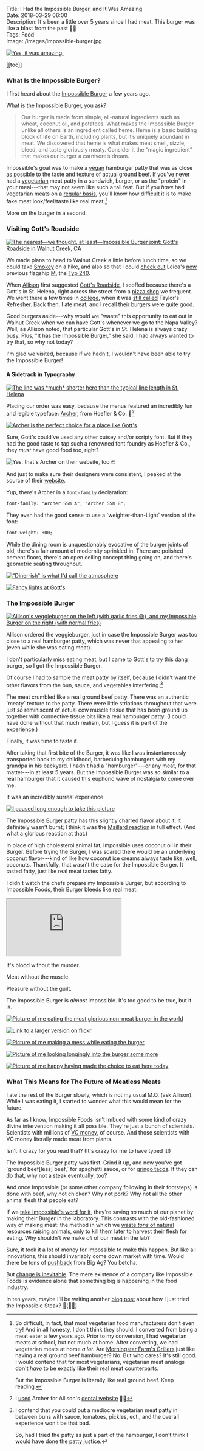 Title: I Had the Impossible Burger, and It Was Amazing  
Date: 2018-03-29 06:00  
Description: It's been a little over 5 years since I had meat. This burger was like a blast from the past 🚀🍔  
Tags: Food  
Image: /images/impossible-burger.jpg  

[![Yes, it was amazing.][1]][2]

[[toc]]

### What Is the Impossible Burger?

I first heard about the [Impossible Burger][3] a few years ago.

What is the Impossible Burger, you ask?

> Our burger is made from simple, all-natural ingredients such as wheat, coconut oil, and potatoes. What makes the Impossible Burger unlike all others is an ingredient called heme. Heme is a basic building block of life on Earth, including plants, but it’s uniquely abundant in meat. We discovered that heme is what makes meat smell, sizzle, bleed, and taste gloriously meaty. Consider it the “magic ingredient” that makes our burger a carnivore’s dream.

Impossible's goal was to make a [vegan][4] hamburger patty that was as close as possible to the taste and texture of actual ground beef. If you've never had a [vegetarian][5] meat patty in a sandwich, burger, or as the "protein" in your meal---that may not seem like such a tall feat. But if you *have* had vegetarian meats on a [regular basis][6], you'll know how difficult it is to make fake meat look/feel/taste like real meat.[^1]

More on the burger in a second.

### Visiting Gott's Roadside

[![The nearest—we thought, at least—Impossible Burger joint\: Gott's Roadside in Walnut Creek, CA][7]][8]

We made plans to head to Walnut Creek a little before lunch time, so we could take [Smokey][9] on a hike, and also so that I could [check out][10] Leica's [now][11] previous flagship [M][12], the [Typ 240][13].

When [Allison][14] first suggested [Gott's Roadside][15], I scoffed because there's a Gott's in St. Helena, right across the street from a [pizza shop][16] we frequent. We went there a few times in [college][17], when it was [still called][18] Taylor's Refresher. Back then, I ate meat, and I recall their burgers were quite good.

Good burgers aside---why would we "waste" this opportunity to eat out in Walnut Creek when we can have Gott's whenever we go to the Napa Valley? Well, as Allison noted, that particular Gott's in St. Helena is always crazy busy. Plus, "It has the Impossible Burger," she said. I had always wanted to try that, so why not today?

I'm glad we visited, because if we hadn't, I wouldn't have been able to try the Impossible Burger!

#### A Sidetrack in Typography

[![The line was \*much\* shorter here than the typical line length in St. Helena][19]][20]

Placing our order was easy, because the menus featured an incredibly fun and legible typeface: [Archer][21], from Hoefler & Co. 🤗[^2]

[![Archer is the perfect choice for a place like Gott's][22]][23]

Sure, Gott's could've used any other cutsey and/or scripty font. But if they had the good taste to tap such a renowned font foundry as Hoefler & Co., they *must* have good food too, right?

![Yes, that's Archer on their website, too 🤓][24] <!-- {.border} -->

And just to make sure their designers were consistent, I peaked at the source of their [website][25].

Yup, there's Archer in a `font-family` declaration:

```css
font-family: "Archer SSm A", "Archer SSm B";
```

They even had the good sense to use a \`weighter-than-Light\` version of the font:

```css
font-weight: 800;
```

While the dining room is unquestionably evocative of the burger joints of old, there's a fair amount of modernity sprinkled in. There are polished cement floors, there's an open ceiling concept thing going on, and there's geometric seating throughout.

[!["Diner-ish" is what I'd call the atmosphere][26]][27]

[![Fancy lights at Gott's][28]][29]

### The Impossible Burger

[![Allison's veggieburger on the left \(with garlic fries 😆\), and my Impossible Burger on the right \(with normal fries\)][30]][31]

Allison ordered the veggieburger, just in case the Impossible Burger was too close to a real hamburger patty, which was never that appealing to her (even while she was eating meat).

I don't particularly miss eating meat, but I came to Gott's to try this dang burger, so I got the Impossible Burger.

Of course I had to sample the meat patty by itself, because I didn't want the other flavors from the bun, sauce, and vegetables interfering.[^3]

The meat crumbled like a real ground beef patty. There was an authentic \`meaty\` texture to the patty. There were little striations throughout that were just *so* reminiscent of actual cow muscle tissue that has been ground up together with connective tissue bits like a real hamburger patty. (I could have done without that much realism, but I guess it is part of the experience.)

Finally, it was time to taste it.

After taking that first bite of the Burger, it was like I was instantaneously transported back to my childhood, barbecuing hamburgers with my grandpa in his backyard. I hadn't had a "hamburger"---or any meat, for that matter---in at least 5 years. But the Impossible Burger was *so* similar to a real hamburger that it caused this euphoric wave of nostalgia to come over me.

It was an incredibly surreal experience.

[![I paused long enough to take this picture][32]][33]

The Impossible Burger patty has this slightly charred flavor about it. It definitely wasn't burnt; I think it was the [Maillard reaction][34] in full effect. (And what a glorious reaction at that.)

In place of high cholesterol animal fat, Impossible uses coconut oil in their Burger. Before trying the Burger, I was scared there would be an underlying coconut flavor---kind of like how coconut ice creams always taste like, well, coconuts. Thankfully, that wasn't the case for the Impossible Burger. It tasted fatty, just like real meat tastes fatty.

I didn't watch the chefs prepare my Impossible Burger, but according to Impossible Foods, their Burger bleeds like real meat:

<iframe class="radius" src="https://www.youtube-nocookie.com/embed/hvMCHCJkyJg" allow="autoplay; encrypted-media" allowfullscreen></iframe>

It's blood without the murder.

Meat without the muscle.

Pleasure without the guilt.

The Impossible Burger is *almost* impossible. It's too good to be true, but it is.

[![][35]][36]

[![][37]][38]

[![][39]][40]

[![][41]][42]

[![][43]][44]

### What This Means for The Future of Meatless Meats

I ate the rest of the Burger slowly, which is not my usual M.O. (ask Allison). While I was eating it, I started to wonder what this would mean for the future.

As far as I know, Impossible Foods isn't imbued with some kind of crazy divine intervention making it all possible. They're just a bunch of scientists. Scientists with millions of [VC money][45], of course. And those scientists with VC money literally made meat from plants.

Isn't it crazy for you read that? (It's crazy for me to have typed it!)

The Impossible Burger patty was first. Grind it up, and now you've got \`ground beef[less] beef,\` for spaghetti sauce, or for [gringo tacos][46]. If they can do that, why not a steak eventually, too?

And once Impossible (or some other company following in their footsteps) is done with beef, why not chicken? Why not pork? Why not all the other animal flesh that people eat?

If we [take Impossible's word for it][47], they're saving *so* much of our planet by making their Burger in the laboratory. This contrasts with the old-fashioned way of making meat: the method in which we [waste *tons* of natural resources raising animals][48], only to kill them later to harvest their flesh for eating. Why shouldn't we make *all* of our meat in the lab?

Sure, it took it a lot of money for Impossible to make this happen. But like all innovations, this should invariably come down market with time. Would there be tons of [pushback][49] from Big Ag? You betcha.

But [change is inevitable][50]. The mere existence of a company like Impossible Foods is evidence alone that something big is happening in the food industry.

In ten years, maybe I'll be writing another [blog post][51] about how I just tried the Impossible Steak? 🥩(🚫🐮)

[1]: /images/impossible-burger.jpg "Picture of the most scientific culinary product"
[2]: https://www.flickr.com/photos/toniwonkanobi/41041875911/in/album-72157694944240145/ "Link to the image on flickr \(with EXIF data and stuff too\)"
[3]: https://www.impossiblefoods.com/burger/ "Link to the Impossible Foods Burger"
[4]: https://en.wikipedia.org/wiki/Veganism "Wikipedia link to \"Veganism\""
[5]: https://en.wikipedia.org/wiki/Vegetarianism "Wikipedia link to \"Vegetarianism\""
[6]: http://www.latimes.com/health/la-he-blue-zone-loma-linda-20150711-story.html "LA Times article about Loma Linda's \"Blue Zone\""
[7]: /images/gotts-walnut-creek.jpg "Picture of Gott's Roadside in Walnut Creek, CA"
[8]: https://www.flickr.com/photos/toniwonkanobi/41041878051/in/album-72157694944240145/ "Link to a larger picture on flickr"
[9]: http://smokeythedingo.dog "Smokey's website"
[10]: https://www.instagram.com/p/Bgz_G-LnDPl/?taken-by=toniwonkanobi "Link to my Instagram post showcasing me playing with the M240, M10, SL, Summilux 50mm, APO-Summicron 50mm, and Noctilux 0.95"
[11]: http://craigmod.com/roden/013/#the-leica-m10 "Craig Mod's 'review' of the new Leica M10"
[12]: https://en.wikipedia.org/wiki/Leica_M-mount "Wikipedia entry on the Leica M-mount system of lenses and cameras"
[13]: https://faisal.studio/blog/two-months-with-a-leica-m-240 "Faisal Yaqub's review of the Leica M240"
[14]: http://autumnsoul.net "Allison's website"
[15]: http://gotts.com "Gott's Roadside"
[16]: http://pizzeriatravigne.com "Pizzeria Tra Vigne"
[17]: http://puc.edu "Link to Pacific Union College"
[18]: https://www.sfgate.com/bayarea/article/Taylor-s-Refresher-name-change-draws-family-ire-3269322.php "Link to a page explaining the name change from \"Taylor's Refresher\" to \"Gott's Roadside\""
[19]: /images/ordering-at-gotts.jpg "Waiting in line at Gott's"
[20]: https://www.flickr.com/photos/toniwonkanobi/40333176224/in/album-72157694944240145/ "Link to this picture on flickr"
[21]: https://www.typography.com/fonts/archer/overview "Link to H&Co's Archer typeface"
[22]: /images/gotts-archer.jpg "Photo of the menu at Gott's, demonstrating their font of choice, \"Archer\""
[23]: https://www.flickr.com/photos/toniwonkanobi/40999938662/in/album-72157694944240145/ "Link to a larger version on flickr"
[24]: /images/h&co-archer-at-gotts.jpeg "Screenshot of the Web Inspector for Gott's website, showing Archer as the typeface"
[25]: http://www.gotts.com/css/style.css "Gott's style sheet"
[26]: /images/gotts-dining-room.jpg "The \"dining room\" at Gott's"
[27]: https://www.flickr.com/photos/toniwonkanobi/40333175864/in/album-72157694944240145/ "Link to a larger version on flickr"
[28]: /images/gotts-lights.jpg "Image of the lights\/ceiling at Gott's"
[29]: https://www.flickr.com/photos/toniwonkanobi/40333175204/in/album-72157694944240145/ "Link to a larger version on flickr"
[30]: /images/veggieburger-left-and-impossible-burger-right.jpg "Image of Allison's and my burgers for lunch"
[31]: https://www.flickr.com/photos/toniwonkanobi/40333175114/in/album-72157694944240145/ "Link to a larger version on flickr"
[32]: /images/half-eaten-impossible-burger.jpg "A picture of a half-eaten Impossible Burger"
[33]: https://www.flickr.com/photos/toniwonkanobi/40333174794/in/album-72157694944240145/ "Link to a larger version on flickr"
[34]: https://en.wikipedia.org/wiki/Maillard_reaction "Wikipedia article on the 'Maillard reaction'"
[35]: /images/happy-to-eat-it.jpg "Picture of me eating the most glorious non-meat burger in the world"
[36]: https://www.flickr.com/photos/toniwonkanobi/40333174534/in/album-72157694944240145/ "Link to a larger version on flickr"
[37]: /images/admiring-the-impossible-burger.jpg "Link to a larger version on flickr"
[38]: https://www.flickr.com/photos/toniwonkanobi/40333174324/in/album-72157694944240145/ "Link to a larger version on flickr"
[39]: /images/messy-impossible-burger.jpg "Picture of me making a mess while eating the burger"
[40]: https://www.flickr.com/photos/toniwonkanobi/40999939032/in/album-72157694944240145/ "Link to a larger version on flickr"
[41]: /images/more-admiring-the-impossible-burger.jpg "Picture of me looking longingly into the burger some more"
[42]: https://www.flickr.com/photos/toniwonkanobi/40333174034/in/album-72157694944240145/ "Link to a larger version on flickr"
[43]: /images/such-a-good-choice-to-eat-here-today.jpg "Picture of me happy having made the choice to eat here today"
[44]: https://www.flickr.com/photos/toniwonkanobi/40999938452/in/album-72157694944240145/ "Link to a larger version on flickr"
[45]: https://techcrunch.com/2017/08/01/impossible-foods-just-raised-75-million-for-its-plant-based-burgers/ "TechCrunch article about Impossible Food's latest round of VC funding"
[46]: http://foodfascinations.blogspot.com/2011/12/gringo-tacos.html "Gringo tacos recipe"
[47]: https://medium.com/impossible-foods/the-mission-that-motivates-us-d4d7de61665 "Impossible Food's CEO Pat Brown, explaining their mission in a Medium piece"
[48]: http://science.time.com/2013/12/16/the-triple-whopper-environmental-impact-of-global-meat-production/ "Time piece on how raising animals for meat has detrimental effects on the environment"
[49]: https://en.wikipedia.org/wiki/Ag-gag "Wikipedia entry for ag-gag"
[50]: https://harvardmagazine.com/2017/07/the-rise-of-vegan-culture "Harvard Magazine piece on the increasing trend toward veganism"
[51]: /2028/3/27/i-had-the-impossible-steak-and-it-was-amazing "In anticipation of this proposed future, I've already created a link to that future blog post 😆"

[^1]: So difficult, in fact, that most vegetarian food manufacturers don't even try! And in all honesty, I don't think they should. I converted from being a meat eater a few years ago. Prior to my conversion, I had vegetarian meats at school, but not much at home. After converting, we had vegetarian meats at home *a lot.* Are [Morningstar Farm's Grillers][a] just like having a real ground beef hamburger? No. But who cares? It's still good. I would contend that for most vegetarians, vegetarian meat analogs don't *have* to be exactly like their real meat counterparts.

	But the Impossible Burger is literally like real ground beef. Keep reading.
[^2]: I [used][b] Archer for Allison's [dental website][c] 👍🏻
[^3]: I contend that you could put a mediocre vegetarian meat patty in between buns with sauce, tomatoes, pickles, ect., and the overall experience won't be that bad.

	So, had I tried the patty as just a part of the hamburger, I don't think I would have done the patty justice.

[a]: https://www.morningstarfarms.com/products/morningstar-farms-grillers-original-product.html "Link to Morningstar Farm's page for Grillers"
[b]: http://anthonycraig.me/portfolio#allisoncraigddscom "Link to my portfolio page"
[c]: http://allisoncraigdds.com "Link to Allison's dental website"